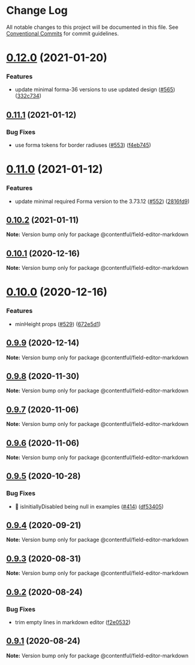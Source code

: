 # Change Log

All notable changes to this project will be documented in this file.
See [Conventional Commits](https://conventionalcommits.org) for commit guidelines.

# [0.12.0](https://github.com/contentful/field-editors/compare/@contentful/field-editor-markdown@0.11.1...@contentful/field-editor-markdown@0.12.0) (2021-01-20)


### Features

* update minimal forma-36 versions to use updated design ([#565](https://github.com/contentful/field-editors/issues/565)) ([332c734](https://github.com/contentful/field-editors/commit/332c734bfaf54f0e9773fcbb460d743b1f5459ec))





## [0.11.1](https://github.com/contentful/field-editors/compare/@contentful/field-editor-markdown@0.11.0...@contentful/field-editor-markdown@0.11.1) (2021-01-12)


### Bug Fixes

* use forma tokens for border radiuses ([#553](https://github.com/contentful/field-editors/issues/553)) ([f4eb745](https://github.com/contentful/field-editors/commit/f4eb74568c7bc0cc25028542821ba64e50e226bd))





# [0.11.0](https://github.com/contentful/field-editors/compare/@contentful/field-editor-markdown@0.10.2...@contentful/field-editor-markdown@0.11.0) (2021-01-12)


### Features

* update minimal required Forma version to the 3.73.12 ([#552](https://github.com/contentful/field-editors/issues/552)) ([2816fd9](https://github.com/contentful/field-editors/commit/2816fd960c28815faebf49a9ef8f4c4c0d91fc36))





## [0.10.2](https://github.com/contentful/field-editors/compare/@contentful/field-editor-markdown@0.10.1...@contentful/field-editor-markdown@0.10.2) (2021-01-11)

**Note:** Version bump only for package @contentful/field-editor-markdown





## [0.10.1](https://github.com/contentful/field-editors/compare/@contentful/field-editor-markdown@0.10.0...@contentful/field-editor-markdown@0.10.1) (2020-12-16)

**Note:** Version bump only for package @contentful/field-editor-markdown





# [0.10.0](https://github.com/contentful/field-editors/compare/@contentful/field-editor-markdown@0.9.9...@contentful/field-editor-markdown@0.10.0) (2020-12-16)


### Features

* minHeight props ([#529](https://github.com/contentful/field-editors/issues/529)) ([672e5d1](https://github.com/contentful/field-editors/commit/672e5d10356547ba99888dfeedc5ffd7b6e264cb))





## [0.9.9](https://github.com/contentful/field-editors/compare/@contentful/field-editor-markdown@0.9.8...@contentful/field-editor-markdown@0.9.9) (2020-12-14)

**Note:** Version bump only for package @contentful/field-editor-markdown





## [0.9.8](https://github.com/contentful/field-editors/compare/@contentful/field-editor-markdown@0.9.7...@contentful/field-editor-markdown@0.9.8) (2020-11-30)

**Note:** Version bump only for package @contentful/field-editor-markdown





## [0.9.7](https://github.com/contentful/field-editors/compare/@contentful/field-editor-markdown@0.9.6...@contentful/field-editor-markdown@0.9.7) (2020-11-06)

**Note:** Version bump only for package @contentful/field-editor-markdown





## [0.9.6](https://github.com/contentful/field-editors/compare/@contentful/field-editor-markdown@0.9.5...@contentful/field-editor-markdown@0.9.6) (2020-11-06)

**Note:** Version bump only for package @contentful/field-editor-markdown





## [0.9.5](https://github.com/contentful/field-editors/compare/@contentful/field-editor-markdown@0.9.4...@contentful/field-editor-markdown@0.9.5) (2020-10-28)


### Bug Fixes

* 🐛 isInitiallyDisabled being null in examples ([#414](https://github.com/contentful/field-editors/issues/414)) ([df53405](https://github.com/contentful/field-editors/commit/df534055cfa64c533725cb5bca392a0a82e54be6))





## [0.9.4](https://github.com/contentful/field-editors/compare/@contentful/field-editor-markdown@0.9.3...@contentful/field-editor-markdown@0.9.4) (2020-09-21)

**Note:** Version bump only for package @contentful/field-editor-markdown





## [0.9.3](https://github.com/contentful/field-editors/compare/@contentful/field-editor-markdown@0.9.2...@contentful/field-editor-markdown@0.9.3) (2020-08-31)

**Note:** Version bump only for package @contentful/field-editor-markdown





## [0.9.2](https://github.com/contentful/field-editors/compare/@contentful/field-editor-markdown@0.9.1...@contentful/field-editor-markdown@0.9.2) (2020-08-24)


### Bug Fixes

* trim empty lines in markdown editor ([f2e0532](https://github.com/contentful/field-editors/commit/f2e05324d21f259293a77a364603f2d438a55fed))





## [0.9.1](https://github.com/contentful/field-editors/compare/@contentful/field-editor-markdown@0.9.0...@contentful/field-editor-markdown@0.9.1) (2020-08-24)

**Note:** Version bump only for package @contentful/field-editor-markdown
